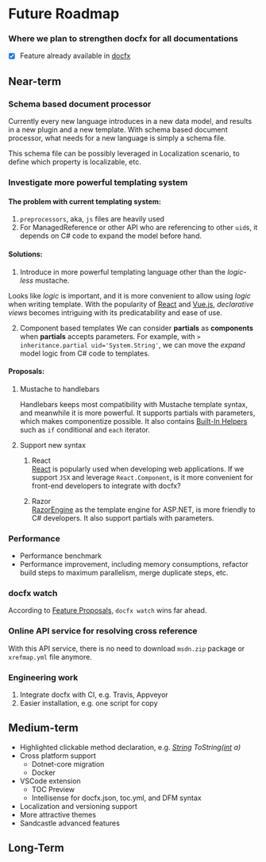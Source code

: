 # Future Roadmap
### Where we plan to strengthen docfx for all documentations

- [x] Feature already available in [docfx](RELEASENOTE.md)

## Near-term

### Schema based document processor

Currently every new language introduces in a new data model, and results in a new plugin and a new template. With schema based document processor, what needs for a new language is simply a schema file.

This schema file can be possibly leveraged in Localization scenario, to define which property is localizable, etc.

### Investigate more powerful templating system
#### The problem with current templating system:
1. `preprocessors`, aka, `js` files are heavily used
2. For ManagedReference or other API who are referencing to other `uid`s, it depends on C# code to expand the model before hand.

#### Solutions:
1. Introduce in more powerful templating language other than the *logic-less* mustache.

Looks like *logic* is important, and it is more convenient to allow using *logic* when writing template. With the popularity of [React](https://facebook.github.io/react/) and [Vue.js](http://cn.vuejs.org/), *declarative views* becomes intriguing with its predicatability and ease of use.

2. Component based templates
We can consider **partials** as **components** when **partials** accepts parameters. For example, with `> inheritance.partial uid='System.String'`, we can move the *expand* model logic from C# code to templates.

#### Proposals:
1. Mustache to handlebars

    Handlebars keeps most compatibility with Mustache template syntax, and meanwhile it is more powerful. It supports partials with parameters, which makes componentize possible. It also contains [Built-In Helpers](http://handlebarsjs.com/#builtins) such as `if` conditional and `each` iterator.

2. Support new syntax
    1. React  
[React](https://facebook.github.io/react/) is popularly used when developing web applications. If we support `JSX` and leverage `React.Component`, is it more convenient for front-end developers to integrate with docfx?

    2. Razor  
[RazorEngine](https://antaris.github.io/RazorEngine/) as the template engine for ASP.NET, is more friendly to C# developers. It also support partials with parameters.

### Performance
* Performance benchmark
* Performance improvement, including memory consumptions, refactor build steps to maximum parallelism, merge duplicate steps, etc.

### docfx watch
According to [Feature Proposals](http://feathub.com/docascode/docfx-feature-proposals), `docfx watch` wins far ahead.

### Online API service for resolving cross reference
With this API service, there is no need to download `msdn.zip` package or `xrefmap.yml` file anymore.

### Engineering work
1. Integrate docfx with CI, e.g. Travis, Appveyor
2. Easier installation, e.g. one script for copy

## Medium-term
* Highlighted clickable method declaration, e.g. *[String]() ToString([int]() a)*
* Cross platform support
    * Dotnet-core migration
    * Docker
* VSCode extension
    * TOC Preview
    * Intellisense for docfx.json, toc.yml, and DFM syntax
* Localization and versioning support
* More attractive themes
* Sandcastle advanced features

## Long-Term

